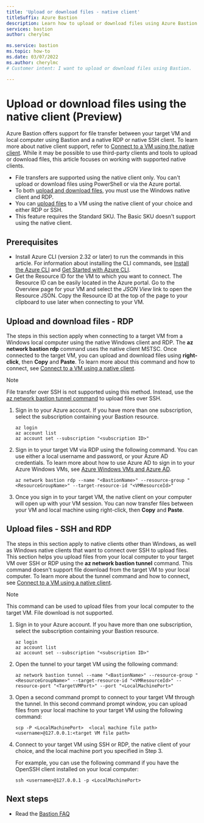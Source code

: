 ```yaml
---
title: 'Upload or download files - native client'
titleSuffix: Azure Bastion
description: Learn how to upload or download files using Azure Bastion and a native client.
services: bastion
author: cherylmc

ms.service: bastion
ms.topic: how-to
ms.date: 03/07/2022
ms.author: cherylmc
# Customer intent: I want to upload or download files using Bastion.

---
```


# Upload or download files using the native client (Preview)

Azure Bastion offers support for file transfer between your target VM and local computer using Bastion and a native RDP or native SSH client. To learn more about native client support, refer to [Connect to a VM using the native client](connect-native-client-windows.md). While it may be possible to use third-party clients and tools to upload or download files, this article focuses on working with supported native clients.

* File transfers are supported using the native client only. You can't upload or download files using PowerShell or via the Azure portal.
* To both [upload and download files](#rdp), you must use the Windows native client and RDP.
* You can [upload files](#tunnel-command) to a VM using the native client of your choice and either RDP or SSH.
* This feature requires the Standard SKU. The Basic SKU doesn't support using the native client.

## Prerequisites

* Install Azure CLI (version 2.32 or later) to run the commands in this article. For information about installing the CLI commands, see [Install the Azure CLI](/cli/azure/install-azure-cli) and [Get Started with Azure CLI](/cli/azure/get-started-with-azure-cli).
* Get the Resource ID for the VM to which you want to connect. The Resource ID can be easily located in the Azure portal. Go to the Overview page for your VM and select the *JSON View* link to open the Resource JSON. Copy the Resource ID at the top of the page to your clipboard to use later when connecting to your VM.

## <a name="rdp"></a>Upload and download files - RDP

The steps in this section apply when connecting to a target VM from a Windows local computer using the native Windows client and RDP. The **az network bastion rdp** command uses the native client MSTSC. Once connected to the target VM, you can upload and download files using **right-click**, then **Copy** and **Paste**. To learn more about this command and how to connect, see [Connect to a VM using a native client](connect-native-client-windows.md).

> [!NOTE]
> File transfer over SSH is not supported using this method. Instead, use the [az network bastion tunnel command](#tunnel-command) to upload files over SSH.
>

1. Sign in to your Azure account. If you have more than one subscription, select the subscription containing your Bastion resource.

   ```azurecli
   az login
   az account list
   az account set --subscription "<subscription ID>"
   ```

1. Sign in to your target VM via RDP using the following command. You can use either a local username and password, or your Azure AD credentials. To learn more about how to use Azure AD to sign in to your Azure Windows VMs, see [Azure Windows VMs and Azure AD](../active-directory/devices/howto-vm-sign-in-azure-ad-windows.md).

    ```azurecli
    az network bastion rdp --name "<BastionName>" --resource-group "<ResourceGroupName>" --target-resource-id "<VMResourceId>"
    ```

1. Once you sign in to your target VM, the native client on your computer will open up with your VM session. You can now transfer files between your VM and local machine using right-click, then **Copy** and **Paste**.

## <a name="tunnel-command"></a>Upload files - SSH and RDP

The steps in this section apply to native clients other than Windows, as well as Windows native clients that want to connect over SSH to upload files.
This section helps you upload files from your local computer to your target VM over SSH or RDP using the **az network bastion tunnel** command. This command doesn't support file download from the target VM to your local computer. To learn more about the tunnel command and how to connect, see [Connect to a VM using a native client](connect-native-client-windows.md).

> [!NOTE]
> This command can be used to upload files from your local computer to the target VM. File download is not supported.
>

1. Sign in to your Azure account. If you have more than one subscription, select the subscription containing your Bastion resource.

   ```azurecli
   az login
   az account list
   az account set --subscription "<subscription ID>"
   ```

1. Open the tunnel to your target VM using the following command:

    ```azurecli
   az network bastion tunnel --name "<BastionName>" --resource-group "<ResourceGroupName>" --target-resource-id "<VMResourceId>" --resource-port "<TargetVMPort>" --port "<LocalMachinePort>"
    ```

1. Open a second command prompt to connect to your target VM through the tunnel. In this second command prompt window, you can upload files from your local machine to your target VM using the following command:

    ```azurecli
    scp -P <LocalMachinePort>  <local machine file path>  <username>@127.0.0.1:<target VM file path>
    ```

1. Connect to your target VM using SSH or RDP, the native client of your choice, and the local machine port you specified in Step 3.

   For example, you can use the following command if you have the OpenSSH client installed on your local computer:

    ```azurecli
    ssh <username>@127.0.0.1 -p <LocalMachinePort>
    ```

## Next steps

* Read the [Bastion FAQ](bastion-faq.md)
